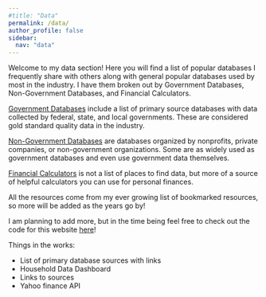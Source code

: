 ```yaml
---
#title: "Data"
permalink: /data/
author_profile: false
sidebar:
  nav: "data"
---
```


Welcome to my data section! Here you will find a list of popular databases I frequently share with others along with general popular databases used by most in the industry.
I have them broken out by Government Databases, Non-Government Databases, and Financial Calculators.

[Government Databases](https://andrewaferrante.github.io/data/government-databases/) include a list of primary source databases with data collected by federal, state, and local governments. These are considered gold standard quality data in the industry.

[Non-Government Databases](https://andrewaferrante.github.io/data/non-government-databases/) are databases organized by nonprofits, private companies, or non-government organizations. Some are as widely used as government databases and even use government data themselves.

[Financial Calculators](https://andrewaferrante.github.io/data/financial-calculators/) is not a list of places to find data, but more of a source of helpful calculators you can use for personal finances.

All the resources come from my ever growing list of bookmarked resources, so more will be added as the years go by!



I am planning to add more, but in the time being feel free to check out the code for this website [here](https://github.com/AndrewAFerrante/AndrewAFerrante.github.io)!

Things in the works:
* List of primary database sources with links
* Household Data Dashboard
* Links to sources
* Yahoo finance API

<!---
* R and Python BLS API
* R and Python FRED API
* Haver Analytics API Tutorial
* Tabueau Dashboard
* ArcGIS Dashboard
--->
